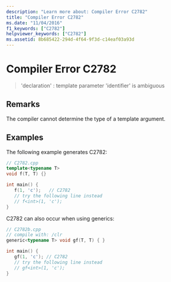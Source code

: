 ```yaml
---
description: "Learn more about: Compiler Error C2782"
title: "Compiler Error C2782"
ms.date: "11/04/2016"
f1_keywords: ["C2782"]
helpviewer_keywords: ["C2782"]
ms.assetid: 8b685422-294d-4f64-9f3d-c14eaf03a93d
---
```

# Compiler Error C2782

> 'declaration' : template parameter 'identifier' is ambiguous

## Remarks

The compiler cannot determine the type of a template argument.

## Examples

The following example generates C2782:

```cpp
// C2782.cpp
template<typename T>
void f(T, T) {}

int main() {
   f(1, 'c');   // C2782
   // try the following line instead
   // f<int>(1, 'c');
}
```

C2782 can also occur when using generics:

```cpp
// C2782b.cpp
// compile with: /clr
generic<typename T> void gf(T, T) { }

int main() {
   gf(1, 'c'); // C2782
   // try the following line instead
   // gf<int>(1, 'c');
}
```
